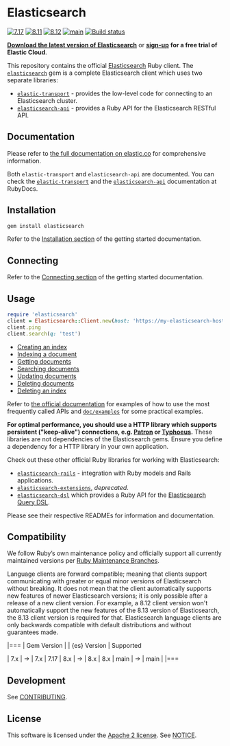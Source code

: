 # Elasticsearch
[![7.17](https://github.com/elastic/elasticsearch-ruby/actions/workflows/7.17.yml/badge.svg?branch=7.17)](https://github.com/elastic/elasticsearch-ruby/actions/workflows/7.17.yml) [![8.11](https://github.com/elastic/elasticsearch-ruby/actions/workflows/8.11.yml/badge.svg?branch=8.11)](https://github.com/elastic/elasticsearch-ruby/actions/workflows/8.11.yml) [![8.12](https://github.com/elastic/elasticsearch-ruby/actions/workflows/8.12.yml/badge.svg?branch=8.12)](https://github.com/elastic/elasticsearch-ruby/actions/workflows/8.12.yml) [![main](https://github.com/elastic/elasticsearch-ruby/actions/workflows/main.yml/badge.svg?branch=main)](https://github.com/elastic/elasticsearch-ruby/actions/workflows/main.yml) [![Build status](https://badge.buildkite.com/e50e66eb71bf6566a6479c8a29b25458f6781ee8e52cee8d96.svg)](https://buildkite.com/elastic/elasticsearch-ruby)

**[Download the latest version of Elasticsearch](https://www.elastic.co/downloads/elasticsearch)**
or
**[sign-up](https://cloud.elastic.co/registration?elektra=en-ess-sign-up-page)**
**for a free trial of Elastic Cloud**.

This repository contains the official [Elasticsearch](https://www.elastic.co/products/elasticsearch) Ruby client. The [`elasticsearch`](https://github.com/elasticsearch/elasticsearch-ruby/tree/main/elasticsearch) gem is a complete Elasticsearch client which uses two separate libraries:

* [`elastic-transport`](https://github.com/elastic/elastic-transport-ruby) - provides the low-level code for connecting to an Elasticsearch cluster.
* [`elasticsearch-api`](https://github.com/elasticsearch/elasticsearch-ruby/tree/main/elasticsearch-api) - provides a Ruby API for the Elasticsearch RESTful API.

## Documentation

Please refer to 
[the full documentation on elastic.co](https://www.elastic.co/guide/en/elasticsearch/client/ruby-api/current/index.html) 
for comprehensive information.

Both `elastic-transport` and `elasticsearch-api` are documented. You can check 
the [`elastic-transport`](https://rubydoc.info/github/elastic/elastic-transport-ruby/) 
and the [`elasticsearch-api`](http://rubydoc.info/gems/elasticsearch-api) 
documentation at RubyDocs.

## Installation

```ruby
gem install elasticsearch
```

Refer to the [Installation section](https://www.elastic.co/guide/en/elasticsearch/client/ruby-api/current/getting-started-ruby.html#_installation)
of the getting started documentation.

## Connecting

Refer to the [Connecting section](https://www.elastic.co/guide/en/elasticsearch/client/ruby-api/current/getting-started-ruby.html#_connecting)
of the getting started documentation.

## Usage

```ruby
require 'elasticsearch'
client = Elasticsearch::Client.new(host: 'https://my-elasticsearch-host.example')
client.ping
client.search(q: 'test')
```

* [Creating an index](https://www.elastic.co/guide/en/elasticsearch/client/ruby-api/current/getting-started-ruby.html#_creating_an_index)
* [Indexing a document](https://www.elastic.co/guide/en/elasticsearch/client/ruby-api/current/getting-started-ruby.html#_indexing_documents)
* [Getting documents](https://www.elastic.co/guide/en/elasticsearch/client/ruby-api/current/getting-started-ruby.html#_getting_documents)
* [Searching documents](https://www.elastic.co/guide/en/elasticsearch/client/ruby-api/current/getting-started-ruby.html#_searching_documents)
* [Updating documents](https://www.elastic.co/guide/en/elasticsearch/client/ruby-api/current/getting-started-ruby.html#_updating_documents)
* [Deleting documents](https://www.elastic.co/guide/en/elasticsearch/client/ruby-api/current/getting-started-ruby.html#_deleting_documents)
* [Deleting an index](https://www.elastic.co/guide/en/elasticsearch/client/ruby-api/current/getting-started-ruby.html#_deleting_an_index)

Refer to [the official documentation](https://www.elastic.co/guide/en/elasticsearch/client/ruby-api/current/examples.html)
for examples of how to use the most frequently called APIs and 
[`doc/examples`](https://github.com/elastic/elasticsearch-ruby/blob/main/docs/examples/) 
for some practical examples.

**For optimal performance, you should use a HTTP library which supports persistent ("keep-alive") connections, e.g. [Patron](https://github.com/toland/patron) or [Typhoeus](https://github.com/typhoeus/typhoeus).** These libraries are not dependencies of the Elasticsearch gems. Ensure you define a dependency for a HTTP library in your own application.

Check out these other official Ruby libraries for working with Elasticsearch:

* [`elasticsearch-rails`](https://github.com/elasticsearch/elasticsearch-rails) - integration with Ruby models and Rails applications.
* [`elasticsearch-extensions`](https://github.com/elastic/elasticsearch-ruby/tree/7.17/elasticsearch-extensions), *deprecated*.
* [`elasticsearch-dsl`](https://github.com/elastic/elasticsearch-dsl-ruby) which provides a Ruby API for the [Elasticsearch Query DSL](https://www.elastic.co/guide/en/elasticsearch/reference/current/query-dsl.html).

Please see their respective READMEs for information and documentation.

## Compatibility

We follow Ruby’s own maintenance policy and officially support all currently maintained versions per [Ruby Maintenance Branches](https://www.ruby-lang.org/en/downloads/branches/).

Language clients are forward compatible; meaning that clients support communicating with greater or equal minor versions of Elasticsearch without breaking.
It does not mean that the client automatically supports new features of newer Elasticsearch versions; it is only possible after a release of a new client version.
For example, a 8.12 client version won't automatically support the new features of the 8.13 version of Elasticsearch, the 8.13 client version is required for that.
Elasticsearch language clients are only backwards compatible with default distributions and without guarantees made.

|===
| Gem Version   |   | {es} Version | Supported

| 7.x           | → | 7.x          | 7.17
| 8.x           | → | 8.x          | 8.x
| main          | → | main         |
|===

## Development

See [CONTRIBUTING](https://github.com/elastic/elasticsearch-ruby/blob/main/CONTRIBUTING.md).

## License

This software is licensed under the [Apache 2 license](./LICENSE). See [NOTICE](./NOTICE).
